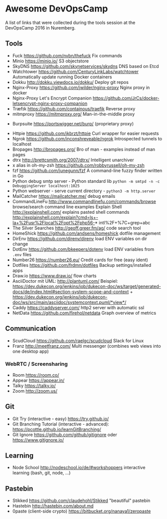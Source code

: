 # Awesome DevOpsCamp

A list of links that were collected during the tools session at the DevOpsCamp 2016 in Nuremberg.

## Tools

* Fuck https://github.com/nvbn/thefuck Fix commands
* Minio https://minio.io/ S3 objectstore
* SkyDNS https://github.com/skynetservices/skydns DNS based on Etcd
* Watchtower https://github.com/CenturyLinkLabs/watchtower Automatically update running Docker containers 
* Dokku http://dokku.viewdocs.io/dokku/ Deploy git repos
* Nginx-Proxy https://github.com/jwilder/nginx-proxy Nginx proxy in docker
* Nginx-Proxy Let's Encrypt Companion https://github.com/JrCs/docker-letsencrypt-nginx-proxy-companion 
* Træfɪk https://github.com/containous/traefik Reverse proxy
* mitmproxy https://mitmproxy.org/ Man-in-the-middle proxy
+ Burpsuite https://portswigger.net/burp/ (proprietary proxy)
* Httpie https://github.com/jkbrzt/httpie Curl wrapper for easier requests
* Ngrok https://github.com/inconshreveable/ngrok Introspected tunnels to localhost 
* Bropages http://bropages.org/ Bro of man - examples instead of man pages
* dtrx http://brettcsmith.org/2007/dtrx/ Intelligent unarchiver
* x alias in oh-my-zsh https://github.com/robbyrussell/oh-my-zsh
* fzf https://github.com/junegunn/fzf A command-line fuzzy finder written in Go
* Python debug smtp server - Python standard lib `python -m smtpd -n -c DebuggingServer localhost:1025`
* Python webserver - serve current directory - `python3 -m http.server`
* MailCatcher https://mailcatcher.me/ debug emails
* CommandLineFu http://www.commandlinefu.com/commands/browse browse/search command line examples
Explain Shell http://explainshell.com/ explains pasted shell commands http://explainshell.com/explain?cmd=ls+-la+%2Fusr%2Flocal%2Fopt%2Fphp56-* intl%2F+%7C+grep+abc
* The Silver Searches http://geoff.greer.fm/ag/ code search tool
* HomeShick https://github.com/andsens/homeshick dotfile management
* DirEnv https://github.com/direnv/direnv load ENV variables on dir change
* DotEnv https://github.com/bkeepers/dotenv load ENV variables from `.env` files
* Number26 https://number26.eu/ Credit cards for free (easy ident)
* Dotfiles https://github.com/frdmn/dotfiles Backup settings/installed apps
* Draw.io https://www.draw.io/ flow charts
* AsciiDoctor mit UML: http://plantuml.com/
Beispiel: https://dev.dukecon.org/jenkins/job/dukecon-doc/ws/target/generated-docs/de/index.html#section-system-scope-and-context + https://dev.dukecon.org/jenkins/job/dukecon-doc/ws/src/main/asciidoc/systemcontext.puml/*view*/
* Caddy https://caddyserver.com/ http2 server with automatic ssl
* NetData https://github.com/firehol/netdata Graph overview of metrics

## Communication 

* ScudCloud https://github.com/raelgc/scudcloud Slack for Linux
* Franz http://meetfranz.com/ Multi messenger (combines web views into one desktop app)

### WebRTC / Screensharing
* Room https://room.co/
* Appear https://appear.in/
* Talky https://talky.io/
* Zoom http://zoom.us/

## Git

* Git Try (interactive - easy) https://try.github.io/
* Git Branching Tutorial (interactive - advanced): https://pcottle.github.io/learnGitBranching/
* Git Ignore https://github.com/github/gitignore oder https://www.gitignore.io/

## Learning

* Node School http://nodeschool.io/de/#workshoppers interactive learning (bash, git, node, ...)

## Pastebin

* Stikked https://github.com/claudehohl/Stikked "beautiful" pastebin
* Hastebin http://hastebin.com/about.md
* 0paste (client-side crypto) https://bitbucket.org/nanaya1/zeropaste
